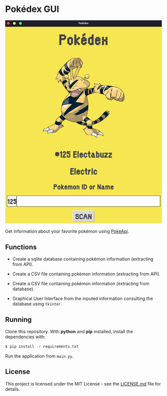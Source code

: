 # Pokédex GUI

![screenshot](./pokedex/img/screenshot.png?raw=true "screenshot")

Get information about your favorite pokémon using [PokeApi](https://pokeapi.co/).

## Functions

- Create a sqlite database containing pokémon information (extracting from API).

- Create a CSV file containing pokémon information (extracting from API).

- Create a CSV file containing pokémon information (extracting from database).
- Graphical User Interface from the inputed information consulting the database using `tkinter`.

## Running

Clone this repository. With **python** and **pip** installed, install the dependencies with:

```sh
$ pip install -r requirements.txt
```

Run the application from `main.py`.

## License

This project is licensed under the MIT License - see the [LICENSE.md](https://github.com/gabriel-venezian/my-etl/blob/main/LICENSE.md) file for details.
